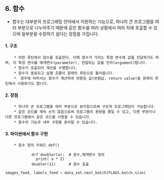 ## 6. 함수

* 함수는 대부분의 프로그래밍 언어에서 지원하는 기능으로, 하나의 큰 프로그램을 여러 부분으로 나누어주기 때문에 같은 함수를 여러 상황에서 여러 차례 호출할 수 있으며 일부분을 수정하기 쉽다는 장점을 가집니다.  

#### 1. 구조 
        * 어떤 루틴에서 함수를 호출한다. 이때 함수가 가지는 특정 변수에 값을 전달하기도 하며, 이 특정 변수를 매개변수(parameter), 전달되는 값을 인자(argument)합니다.
        * 함수가 호출되어 계산을 수행합니다.
        * 함수가 종료되고 실행 흐름이 원래의 루틴으로 돌아옵니다.
        *  경우에 따라서는 함수가 계산하여 반환된 값(반환값, return value)을 원래의 루틴에서 사용하기도 합니다. 
#### 2. 장점 
        * 하나의 큰 프로그램을 여러 부분으로 분리함으로써 구조적 프로그래밍이 가능합니다.
        * 같은 코드를 계속 쓰지 않음으로써 프로그램의 용량을 줄일 수 있고, 다른 부분이나 다른 프로그램에서 같은 코드를 사용할 수 있습니다.
        * 함수의 기능과 내부 구현을 분리할 수 있습니다.
#### 3. 파이썬에서 함수 구현
        * 함수 정의 키워드 def()
```
            drf doubler(a):  # 함수,매개변수 정의
              print( a * 2)
            doubler(11)      # 함수 호출
```
            
```python
images_feed, labels_feed = data_set.next_batch(FLAGS.batch_size)
```

